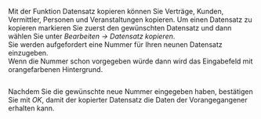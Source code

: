 <!DOCTYPE html>
<html>
<head>
<meta charset="utf-8">
<meta name="viewport" content="width=device-width, initial-scale=1.0">
<title>200_Datensatz_kopieren.md</title>
<link rel="stylesheet" href="https://stackedit.io/res-min/themes/base.css" />
<script type="text/javascript" src="https://cdn.mathjax.org/mathjax/latest/MathJax.js?config=TeX-AMS_HTML"></script>
</head>
<body><div class="container"><p>Mit der Funktion Datensatz kopieren können Sie Verträge,  Kunden, Vermittler, Personen und Veranstaltungen kopieren. Um einen Datensatz zu kopieren markieren Sie zuerst den gewünschten Datensatz und dann wählen Sie unter <em>Bearbeiten → Datensatz kopieren</em>. <br>
Sie werden aufgefordert eine Nummer für Ihren neunen Datensatz einzugeben. <br>
Wenn die Nummer schon vorgegeben würde dann wird das Eingabefeld mit orangefarbenen Hintergrund. </p>

<p><img src="http://xpecto.github.io/docs/img/img_1433858803716.png" alt="" title=""></p>

<p>Nachdem Sie die gewünschte neue Nummer eingegeben haben, bestätigen Sie mit <em>OK</em>, damit der kopierter Datensatz die Daten der Vorangegangener erhalten kann.</p></div></body>
</html>
